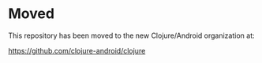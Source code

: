 Moved
=====

This repository has been moved to the new Clojure/Android organization at:

https://github.com/clojure-android/clojure
